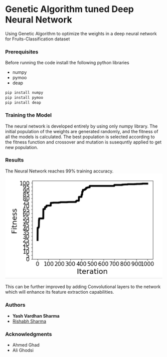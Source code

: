 # Genetic Algorithm tuned Deep Neural Network

Using Genetic Algorithm to optimize the weights in a deep neural network for Fruits-Classification dataset

### Prerequisites

Before running the code install the following python libraries

* numpy
* pymoo
* deap

```
pip install numpy
pip install pymoo
pip install deap
```

### Training the Model

The neural network is developed entirely by using only numpy library. The initial population of the weights are generated randomly, and the fitness of all the models is calculated. The best population is selected according to the fitness function and crossover and mutation is susequntly applied to get new population.


### Results

The Neural Network reaches 99% training accuracy.
![Accuracy Graph](https://github.com/rishabh0203iitr/GA-tuned-Neural-Net-Fruits-classification-dataset-/blob/master/accuracy%20graph.PNG)

This can be further improved by adding Convolutional layers to the network which will enhance its feature extraction capabilities.

### Authors

* **Yash Vardhan Sharma** 
* [Rishabh Sharma](https://github.com/rishabh0203iitr)

### Acknowledgments

* Ahmed Ghad
* Ali Ghodsi
